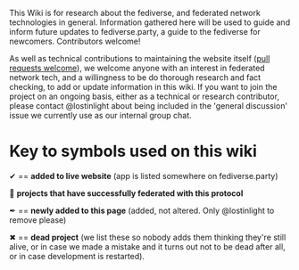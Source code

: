 This Wiki is for research about the fediverse, and federated network technologies in general. Information gathered here will be used to guide and inform future updates to fediverse.party, a guide to the fediverse for newcomers. Contributors welcome!

As well as technical contributions to maintaining the website itself ([pull requests welcome](https://gitlab.com/fediverse/fediverse.gitlab.io/blob/master/CONTRIBUTING.md)), we welcome anyone with an interest in federated network tech, and a willingness to be do thorough research and fact checking, to add or update information in this wiki. If you want to join the project on an ongoing basis, either as a technical or research contributor, please contact @lostinlight about being included in the 'general discussion' issue we currently use as our internal group chat.

# Key to symbols used on this wiki

&#10004; == **added to live website** (app is listed somewhere on fediverse.party)

🎉 **projects that have successfully federated with this protocol**

&#10002; == **newly added to this page** (added, not altered. Only @lostinlight to remove please)

&#10006; == **dead project** (we list these so nobody adds them thinking they're still alive, or in case we made a mistake and it turns out not to be dead after all, or in case development is restarted).
